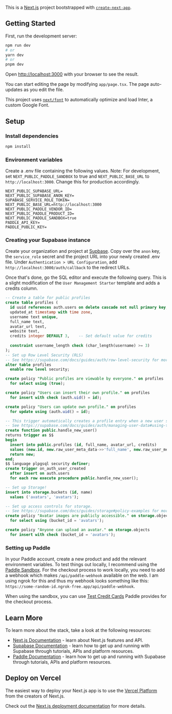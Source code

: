 This is a [Next.js](https://nextjs.org/) project bootstrapped with [`create-next-app`](https://github.com/vercel/next.js/tree/canary/packages/create-next-app).

## Getting Started

First, run the development server:

```bash
npm run dev
# or
yarn dev
# or
pnpm dev
```

Open [http://localhost:3000](http://localhost:3000) with your browser to see the result.

You can start editing the page by modifying `app/page.tsx`. The page auto-updates as you edit the file.

This project uses [`next/font`](https://nextjs.org/docs/basic-features/font-optimization) to automatically optimize and load Inter, a custom Google Font.

## Setup

### Install dependencies

```bash
npm install
```

### Environment variables

Create a .env file containing the following values.
Note: For development, set `NEXT_PUBLIC_PADDLE_SANDBOX` to true and `NEXT_PUBLIC_BASE_URL` to `http://localhost:3000`. Change this for production accordingly.

```text
NEXT_PUBLIC_SUPABASE_URL=
NEXT_PUBLIC_SUPABASE_ANON_KEY=
SUPABASE_SERVICE_ROLE_TOKEN=
NEXT_PUBLIC_BASE_URL=http://localhost:3000
NEXT_PUBLIC_PADDLE_VENDOR_ID=
NEXT_PUBLIC_PADDLE_PRODUCT_ID=
NEXT_PUBLIC_PADDLE_SANDBOX=true
PADDLE_API_KEY=
PADDLE_PUBLIC_KEY=
```

### Creating your Supabase instance

Create your organization and project at [Supbase](https://supabase.com/). Copy over the `anon` key, the `service_role` secret and the project URL into your newly created .env file. Under `Authentication > URL Configuration`, add `http://localhost:3000/auth/callback` to the redirect URLs.

Once that's done, go the SQL editor and execute the following query. This is a slight modification of the `User Management Starter` template and adds a credits column.

```sql
-- Create a table for public profiles
create table profiles (
  id uuid references auth.users on delete cascade not null primary key,
  updated_at timestamp with time zone,
  username text unique,
  full_name text,
  avatar_url text,
  website text,
  credits integer DEFAULT 3,    -- Set default value for credits
  
  constraint username_length check (char_length(username) >= 3)
);
-- Set up Row Level Security (RLS)
-- See https://supabase.com/docs/guides/auth/row-level-security for more details.
alter table profiles
  enable row level security;

create policy "Public profiles are viewable by everyone." on profiles
  for select using (true);

create policy "Users can insert their own profile." on profiles
  for insert with check (auth.uid() = id);

create policy "Users can update own profile." on profiles
  for update using (auth.uid() = id);

-- This trigger automatically creates a profile entry when a new user signs up via Supabase Auth.
-- See https://supabase.com/docs/guides/auth/managing-user-data#using-triggers for more details.
create function public.handle_new_user()
returns trigger as $$
begin
  insert into public.profiles (id, full_name, avatar_url, credits)
  values (new.id, new.raw_user_meta_data->>'full_name', new.raw_user_meta_data->>'avatar_url', 3);
  return new;
end;
$$ language plpgsql security definer;
create trigger on_auth_user_created
  after insert on auth.users
  for each row execute procedure public.handle_new_user();

-- Set up Storage!
insert into storage.buckets (id, name)
  values ('avatars', 'avatars');

-- Set up access controls for storage.
-- See https://supabase.com/docs/guides/storage#policy-examples for more details.
create policy "Avatar images are publicly accessible." on storage.objects
  for select using (bucket_id = 'avatars');

create policy "Anyone can upload an avatar." on storage.objects
  for insert with check (bucket_id = 'avatars');
```

### Setting up Paddle

In your Paddle account, create a new product and add the relevant environment variables. To test things out locally, I recommend using the [Paddle Sandbox](https://sandbox-vendors.paddle.com/). For the checkout process to work locally, you need to add a webhook which makes `/api/paddle-webhook` available on the web. I am using ngrok for this and thus my webhook looks something like this: `https://some-random-id.ngrok-free.app/api/paddle-webhook`.

When using the sandbox, you can use [Test Credit Cards](https://developer.paddle.com/concepts/payment-methods/credit-debit-card) Paddle provides for the checkout process.

## Learn More

To learn more about the stack, take a look at the following resources:

- [Next.js Documentation](https://nextjs.org/docs) - learn about Next.js features and API.
- [Supabase Documentation](https://supabase.com/docs) - learn how to get up and running with Supabase through tutorials, APIs and platform resources.
- [Paddle Documentation](https://supabase.com/docs) - learn how to get up and running with Supabase through tutorials, APIs and platform resources.

## Deploy on Vercel

The easiest way to deploy your Next.js app is to use the [Vercel Platform](https://vercel.com/new?utm_medium=default-template&filter=next.js&utm_source=create-next-app&utm_campaign=create-next-app-readme) from the creators of Next.js.

Check out the [Next.js deployment documentation](https://nextjs.org/docs/deployment) for more details.
